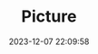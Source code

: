 ---
weight: 1
images:
- /images/edited/56.jpeg
title: Picture
date: 2023-12-07 22:09:58
tags: [luminarneo,work,ilce7m3]
---